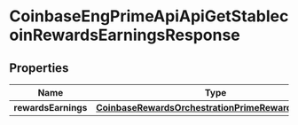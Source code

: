 
# CoinbaseEngPrimeApiApiGetStablecoinRewardsEarningsResponse

## Properties
Name | Type | Description | Notes
------------ | ------------- | ------------- | -------------
**rewardsEarnings** | [**CoinbaseRewardsOrchestrationPrimeRewardsEarnings**](CoinbaseRewardsOrchestrationPrimeRewardsEarnings.md) |  | 



